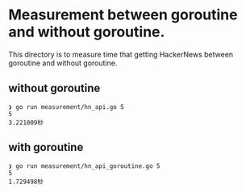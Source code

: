 # Measurement between goroutine and without goroutine. 

This directory is to measure time that getting HackerNews between goroutine and without goroutine.

## without goroutine

```shell
❯ go run measurement/hn_api.go 5
5
3.221009秒
```

## with goroutine

```shell
❯ go run measurement/hn_api_goroutine.go 5
5
1.729498秒
```
